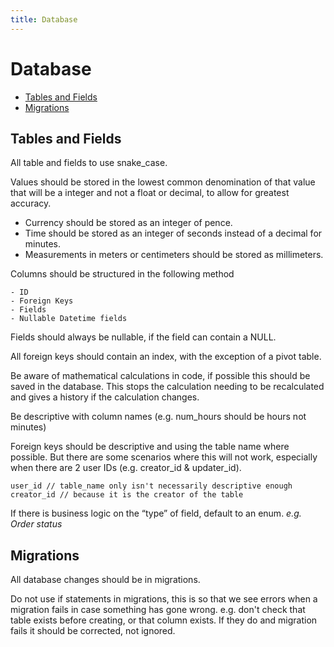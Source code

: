 ```yaml
---
title: Database
---
```

# Database

- [Tables and Fields](#tables)
- [Migrations](#migrations)
        
<a name="tables"></a>
## Tables and Fields
All table and fields to use snake_case.

Values should be stored in the lowest common denomination of that value that will be a integer and not a float or decimal, to allow for greatest accuracy.
- Currency should be stored as an integer of pence.
- Time should be stored as an integer of seconds instead of a decimal for minutes.
- Measurements in meters or centimeters should be stored as millimeters.

Columns should be structured in the following method

```
- ID
- Foreign Keys
- Fields
- Nullable Datetime fields
```

Fields should always be nullable, if the field can contain a NULL.

All foreign keys should contain an index, with the exception of a pivot table.

Be aware of mathematical calculations in code, if possible this should be saved in the database. This stops the calculation needing to be recalculated and gives a history if the calculation changes.

Be descriptive with column names (e.g. num_hours should be hours not minutes)

Foreign keys should be descriptive and using the table name where possible. But there are some scenarios where this will not work, especially when there are 2 user IDs (e.g. creator_id & updater_id).
```
user_id // table_name only isn't necessarily descriptive enough
creator_id // because it is the creator of the table
```

If there is business logic on the “type” of field, default to an enum. *e.g. Order status*

<a name="migrations"></a>
## Migrations
All database changes should be in migrations.

Do not use if statements in migrations, this is so that we see errors when a migration fails in case something has gone wrong.
e.g. don't check that table exists before creating, or that column exists. If they do and migration fails it should be corrected, not ignored.

